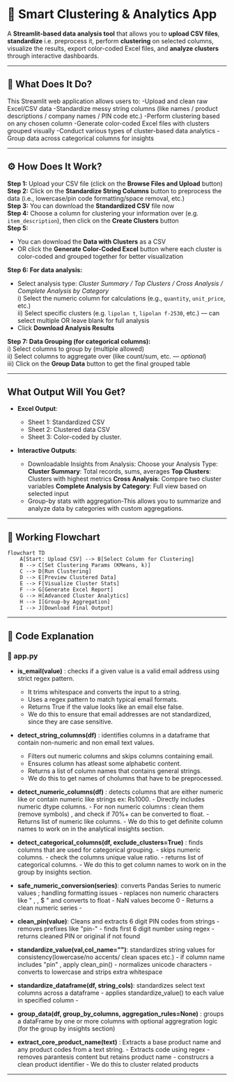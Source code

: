 
# 🧠 Smart Clustering & Analytics App

A **Streamlit-based data analysis tool** that allows you to **upload CSV files**, **standardize** i.e. preprocess it, perform **clustering** on selected columns, visualize the results, export color-coded Excel files, and **analyze clusters** through interactive dashboards.

---

## 📌 What Does It Do?

This Streamlit web application allows users to:
-Upload and clean raw Excel/CSV data
-Standardize messy string columns (like names / product descriptions / company names / PIN code etc.)
-Perform clustering based on any chosen column
-Generate color-coded Excel files with clusters grouped visually
-Conduct various types of cluster-based data analytics
-Group data across categorical columns for insights



---

## ⚙️ How Does It Work?


**Step 1:** Upload your CSV file (click on the **Browse Files and Upload** button)  
**Step 2:** Click on the **Standardize String Columns** button to preprocess the data (i.e., lowercase/pin code formatting/space removal, etc.)  
**Step 3:** You can download the **Standardized CSV** file now  
**Step 4:** Choose a column for clustering your information over (e.g. `item_description`), then click on the **Create Clusters** button  
**Step 5:**  
- You can download the **Data with Clusters** as a CSV  
- OR click the **Generate Color-Coded Excel** button where each cluster is color-coded and grouped together for better visualization  

**Step 6: For data analysis:**  
- Select analysis type: *Cluster Summary / Top Clusters / Cross Analysis / Complete Analysis by Category*  
  i) Select the numeric column for calculations (e.g., `quantity`, `unit_price`, etc.)  
  ii) Select specific clusters (e.g. `lipolan t`, `lipolan f-2530`, etc.) — can select multiple OR leave blank for full analysis  
- Click **Download Analysis Results**

**Step 7: Data Grouping (for categorical columns):**  
  i) Select columns to group by (multiple allowed)  
  ii) Select columns to aggregate over (like count/sum, etc. — *optional*)  
  iii) Click on the **Group Data** button to get the final grouped table  

---

##  What Output Will You Get?

- **Excel Output**:
  - Sheet 1: Standardized CSV   
  - Sheet 2: Clustered data CSV
  - Sheet 3: Color-coded by cluster.
 
- **Interactive Outputs**:
  - Downloadable Insights from Analysis:
    Choose your Analysis Type:
    **Cluster Summary**: Total records, sums, averages
    **Top Clusters**: Clusters with highest metrics
    **Cross Analysis**: Compare two cluster variables
    **Complete Analysis by Category**: Full view based on selected input
  - Group-by stats with aggregation-This allows you to summarize and analyze data by categories with custom aggregations.

---

## 🔁 Working Flowchart

```mermaid
flowchart TD
    A[Start: Upload CSV] --> B[Select Column for Clustering]
    B --> C[Set Clustering Params (KMeans, k)]
    C --> D[Run Clustering]
    D --> E[Preview Clustered Data]
    E --> F[Visualize Cluster Stats]
    F --> G[Generate Excel Report]
    G --> H[Advanced Cluster Analytics]
    H --> I[Group-by Aggregation]
    I --> J[Download Final Output]
```

---

## 🧾 Code Explanation

### 🔹 app.py
- **is_email(value)** : checks if a given value is a valid email address using strict regex pattern.
    - It trims whitespace and converts the input to a string.
    - Uses a regex pattern to match typical email formats.
    - Returns True if the value looks like an email else false.
    - We do this to ensure that email addresses are not standardized, since they are case sensitive.
  
- **detect_string_columns(df)** : identifies columns in a dataframe that contain non-numeric and non email text values.
    - Filters out numeric columns and skips columns containing email.
    - Ensures column has atleast some alphabetic content.
    - Returns a list of column names that contains general strings.
    - We do this to get names of cholumns that have to be preprocessed. 

- **detect_numeric_columns(df)** : detects columns that are either numeric like or contain numeric like strings ex: Rs1000.
      - Directly includes numeric dtype columns.
      - For non numeric columns : clean them (remove symbols) , and check if 70%+ can be converted to float.
      - Returns list of numeric like columns.
      - We do this to get definite column names to work on in the analytical insights section.

- **detect_categorical_columns(df, exclude_clusters=True)** : finds columns that are used for categorical grouping.
      - skips numeric columns.
      - check the columns unique value ratio.
      - returns list of categorical columns.
      - We do this to get column names to work on in the group by insights section.
   
- **safe_numeric_conversion(series)**: converts Pandas Series to numeric values ; handling formatting issues
      - replaces non numeric characters like " , , $ " and converts to float
      - NaN values become 0
      - Returns a clean numeric series
      - 
- **clean_pin(value)**: Cleans and extracts 6 digit PIN codes from strings
      - removes prefixes like "pin-"
      - finds first 6 digit number using regex
      - returns cleaned PIN or original if not found

- **standardize_value(val,col_name="")**: standardizes string values for consistency(lowercase/no accents/ clean spaces etc.)
      - if column name includes "pin" , apply clean_pin()
      - normalizes unicode characters
      - converts to lowercase and strips extra whitespace
   
- **standardize_dataframe(df, string_cols)**: standardizes select text columns across a dataframe
      - applies standardize_value() to each value in specified column
      - 
- **group_data(df, group_by_columns, aggregation_rules=None)** : groups a dataFrame by one or more columns with optional aggregration logic (for the group by insights section)
   
- **extract_core_product_name(text)** : Extracts a base product name and any product codes from a text string.
      - Extracts code using regex
      - removes parantesis content but retains product name
      - construcrs a clean product identifier
      - We do this to cluster related products
  

---


